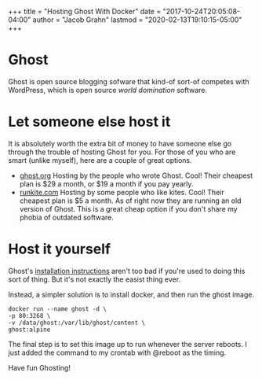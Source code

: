 +++
title = "Hosting Ghost With Docker"
date = "2017-10-24T20:05:08-04:00"
author = "Jacob Grahn"
lastmod = "2020-02-13T19:10:15-05:00"
+++

# Ghost

Ghost is open source blogging sofware that kind-of sort-of competes with WordPress, which is open source *world domination* software.

# Let someone else host it

It is absolutely worth the extra bit of money to have someone else go through the trouble of hosting Ghost for you. For those of you who are smart (unlike myself), here are a couple of great options.

- [ghost.org](https://ghost.org/)
Hosting by the people who wrote Ghost. Cool! Their cheapest plan is $29 a month, or $19 a month if you pay yearly.
- [runkite.com](https://runkite.com)
Hosting by some people who like kites. Cool! Their cheapest plan is $5 a month. As of right now they are running an old version of Ghost. This is a great cheap option if you don't share my phobia of outdated software.

# Host it yourself

Ghost's [installation instructions](https://docs.ghost.org/v1/docs/install) aren't too bad if you're used to doing this sort of thing. But it's not exactly the easist thing ever.

Instead, a simpler solution is to install docker, and then run the ghost image.
```
docker run --name ghost -d \
-p 80:3268 \
-v /data/ghost:/var/lib/ghost/content \
ghost:alpine
```

The final step is to set this image up to run whenever the server reboots. I just added the command to my crontab with @reboot as the timing.

Have fun Ghosting!
